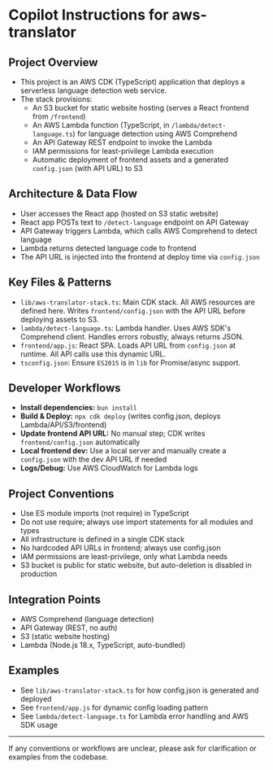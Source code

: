 # Copilot Instructions for aws-translator

## Project Overview
- This project is an AWS CDK (TypeScript) application that deploys a serverless language detection web service.
- The stack provisions:
  - An S3 bucket for static website hosting (serves a React frontend from `/frontend`)
  - An AWS Lambda function (TypeScript, in `/lambda/detect-language.ts`) for language detection using AWS Comprehend
  - An API Gateway REST endpoint to invoke the Lambda
  - IAM permissions for least-privilege Lambda execution
  - Automatic deployment of frontend assets and a generated `config.json` (with API URL) to S3

## Architecture & Data Flow
- User accesses the React app (hosted on S3 static website)
- React app POSTs text to `/detect-language` endpoint on API Gateway
- API Gateway triggers Lambda, which calls AWS Comprehend to detect language
- Lambda returns detected language code to frontend
- The API URL is injected into the frontend at deploy time via `config.json`

## Key Files & Patterns
- `lib/aws-translator-stack.ts`: Main CDK stack. All AWS resources are defined here. Writes `frontend/config.json` with the API URL before deploying assets to S3.
- `lambda/detect-language.ts`: Lambda handler. Uses AWS SDK's Comprehend client. Handles errors robustly, always returns JSON.
- `frontend/app.js`: React SPA. Loads API URL from `config.json` at runtime. All API calls use this dynamic URL.
- `tsconfig.json`: Ensure `ES2015` is in `lib` for Promise/async support.

## Developer Workflows
- **Install dependencies:** `bun install`
- **Build & Deploy:** `npx cdk deploy` (writes config.json, deploys Lambda/API/S3/frontend)
- **Update frontend API URL:** No manual step; CDK writes `frontend/config.json` automatically
- **Local frontend dev:** Use a local server and manually create a `config.json` with the dev API URL if needed
- **Logs/Debug:** Use AWS CloudWatch for Lambda logs

## Project Conventions
- Use ES module imports (not require) in TypeScript
- Do not use require; always use import statements for all modules and types
- All infrastructure is defined in a single CDK stack
- No hardcoded API URLs in frontend; always use config.json
- IAM permissions are least-privilege, only what Lambda needs
- S3 bucket is public for static website, but auto-deletion is disabled in production

## Integration Points
- AWS Comprehend (language detection)
- API Gateway (REST, no auth)
- S3 (static website hosting)
- Lambda (Node.js 18.x, TypeScript, auto-bundled)

## Examples
- See `lib/aws-translator-stack.ts` for how config.json is generated and deployed
- See `frontend/app.js` for dynamic config loading pattern
- See `lambda/detect-language.ts` for Lambda error handling and AWS SDK usage

---
If any conventions or workflows are unclear, please ask for clarification or examples from the codebase.
